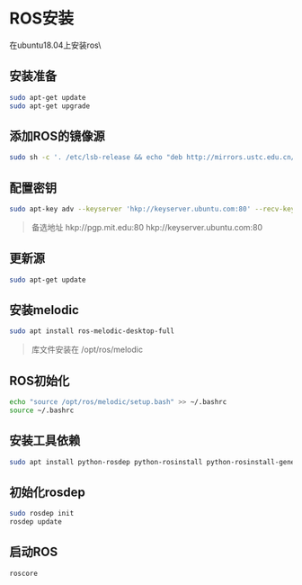 # ROS安装
在ubuntu18.04上安装ros\
## 安装准备
```bash
sudo apt-get update
sudo apt-get upgrade
```
## 添加ROS的镜像源
```bash
sudo sh -c '. /etc/lsb-release && echo "deb http://mirrors.ustc.edu.cn/ros/ubuntu/ `lsb_release -cs` main" > /etc/apt/sources.list.d/ros-latest.list'
```
## 配置密钥
```bash
sudo apt-key adv --keyserver 'hkp://keyserver.ubuntu.com:80' --recv-key C1CF6E31E6BADE8868B172B4F42ED6FBAB17C654
```
> 备选地址
> hkp://pgp.mit.edu:80
> hkp://keyserver.ubuntu.com:80 
## 更新源
```bash
sudo apt-get update
```
## 安装melodic
```bash
sudo apt install ros-melodic-desktop-full
```
> 库文件安装在 /opt/ros/melodic
## ROS初始化
```bash
echo "source /opt/ros/melodic/setup.bash" >> ~/.bashrc
source ~/.bashrc
```
## 安装工具依赖
```bash
sudo apt install python-rosdep python-rosinstall python-rosinstall-generator python-wstool build-essential
```
## 初始化rosdep
```bash
sudo rosdep init
rosdep update
```
## 启动ROS
```bash
roscore
```